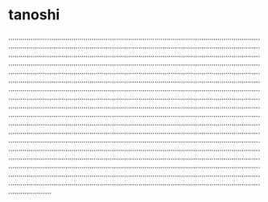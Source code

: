 # tanoshi

.............................................................................................................................................................................................................................................................................................................................................................................................................................................................................................................................................................................................................................................................................................................................................................................................................................................................................................................................................................................................................................................................................................................................................................................................................................................................................................................................................................................................................................................................................................................................................................................................................................................................................................................................................................................................................................................................................................................................................................................................................................................................................................................................................................................................................................................................................................................................................